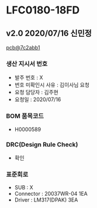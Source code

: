 # LFC0180-18FD

## v2.0 2020/07/16 신민정
[pcb@7c2abb1](https://github.com/enthusapp/pcb/commit/7c2abb130f01751d6b31e5294ef41011e2596f23)

### 생산 지시서 번호
* 발주 번호 : X
* 번호 미확인시 사유 : 김이사님 요청
* 요청 담당자 : 김주현
* 요청일 : 2020/07/16

###  BOM 품목코드
* H0000589

### DRC(Design Rule Check)
* 확인

### 표준회로
* SUB : X
* Connector : 20037WR-04 1EA
* Driver : LM317(DPAK) 3EA